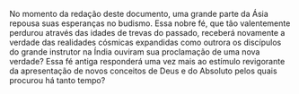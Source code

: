 ﻿No momento da redação deste documento, uma grande parte da Ásia repousa suas esperanças no budismo. Essa nobre fé, que tão valentemente perdurou através das idades de trevas do passado, receberá novamente a verdade das realidades cósmicas expandidas como outrora os discípulos do grande instrutor na Índia ouviram sua proclamação de uma nova verdade? Essa fé antiga responderá uma vez mais ao estímulo revigorante da apresentação de novos conceitos de Deus e do Absoluto pelos quais procurou há tanto tempo?